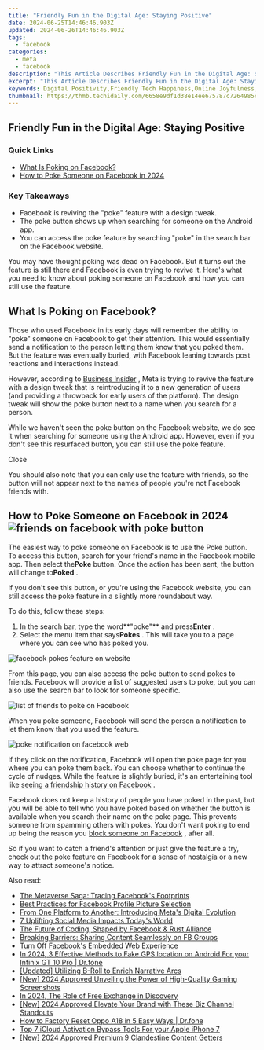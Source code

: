 ```yaml
---
title: "Friendly Fun in the Digital Age: Staying Positive"
date: 2024-06-25T14:46:46.903Z
updated: 2024-06-26T14:46:46.903Z
tags:
  - facebook
categories:
  - meta
  - facebook
description: "This Article Describes Friendly Fun in the Digital Age: Staying Positive"
excerpt: "This Article Describes Friendly Fun in the Digital Age: Staying Positive"
keywords: Digital Positivity,Friendly Tech Happiness,Online Joyfulness,Positive Internet,Fun Digital World,Happy Digital Life,Lively Web Space
thumbnail: https://thmb.techidaily.com/6658e9df1d38e14ee675787c7264985ccf523b4b4cb415efb9479f5287d0efcf.jpg
---
```


## Friendly Fun in the Digital Age: Staying Positive

### Quick Links

* [What Is Poking on Facebook?](#what-is-poking-on-facebook)
* [How to Poke Someone on Facebook in 2024](#how-to-poke-someone-on-facebook-in-2024)

### Key Takeaways

* Facebook is reviving the "poke" feature with a design tweak.
* The poke button shows up when searching for someone on the Android app.
* You can access the poke feature by searching "poke" in the search bar on the Facebook website.

 You may have thought poking was dead on Facebook. But it turns out the feature is still there and Facebook is even trying to revive it. Here's what you need to know about poking someone on Facebook and how you can still use the feature.

## What Is Poking on Facebook?

 Those who used Facebook in its early days will remember the ability to "poke" someone on Facebook to get their attention. This would essentially send a notification to the person letting them know that you poked them. But the feature was eventually buried, with Facebook leaning towards post reactions and interactions instead.

 However, according to [Business Insider](https://www.businessinsider.com/facebook-poke-feature-gen-z-2024-3) , Meta is trying to revive the feature with a design tweak that is reintroducing it to a new generation of users (and providing a throwback for early users of the platform). The design tweak will show the poke button next to a name when you search for a person.

 While we haven't seen the poke button on the Facebook website, we do see it when searching for someone using the Android app. However, even if you don't see this resurfaced button, you can still use the poke feature.

Close

 You should also note that you can only use the feature with friends, so the button will not appear next to the names of people you're not Facebook friends with.

## How to Poke Someone on Facebook in 2024 ![friends on facebook with poke button](https://static1.makeuseofimages.com/wordpress/wp-content/uploads/2024/04/friends-on-facebook-with-poke-button.jpg)

 The easiest way to poke someone on Facebook is to use the Poke button. To access this button, search for your friend's name in the Facebook mobile app. Then select the**Poke** button. Once the action has been sent, the button will change to**Poked** .

 If you don't see this button, or you're using the Facebook website, you can still access the poke feature in a slightly more roundabout way.

To do this, follow these steps:

1. In the search bar, type the word**"poke"** and press**Enter** .
2. Select the menu item that says**Pokes** . This will take you to a page where you can see who has poked you.

![facebook pokes feature on website](https://static1.makeuseofimages.com/wordpress/wp-content/uploads/2024/04/facebook-pokes-feature.png)

 From this page, you can also access the poke button to send pokes to friends. Facebook will provide a list of suggested users to poke, but you can also use the search bar to look for someone specific.

![list of friends to poke on Facebook](https://static1.makeuseofimages.com/wordpress/wp-content/uploads/2024/04/list-of-friends-to-poke-on-facebook.png)

 When you poke someone, Facebook will send the person a notification to let them know that you used the feature.

![poke notification on facebook web](https://static1.makeuseofimages.com/wordpress/wp-content/uploads/2024/04/poke-notification-on-facebook-web.png)

 If they click on the notification, Facebook will open the poke page for you where you can poke them back. You can choose whether to continue the cycle of nudges. While the feature is slightly buried, it's an entertaining tool like [seeing a friendship history on Facebook](https://www.makeuseof.com/tag/see-relationship-history-two-people-facebook/) .

 Facebook does not keep a history of people you have poked in the past, but you will be able to tell who you have poked based on whether the button is available when you search their name on the poke page. This prevents someone from spamming others with pokes. You don't want poking to end up being the reason you [block someone on Facebook](https://www.makeuseof.com/how-to-block-facebook/) , after all.

 So if you want to catch a friend's attention or just give the feature a try, check out the poke feature on Facebook for a sense of nostalgia or a new way to attract someone's notice.


<ins class="adsbygoogle"
     style="display:block"
     data-ad-format="autorelaxed"
     data-ad-client="ca-pub-7571918770474297"
     data-ad-slot="1223367746"></ins>



<ins class="adsbygoogle"
     style="display:block"
     data-ad-client="ca-pub-7571918770474297"
     data-ad-slot="8358498916"
     data-ad-format="auto"
     data-full-width-responsive="true"></ins>

<span class="atpl-alsoreadstyle">Also read:</span>
<div><ul>
<li><a href="https://facebook.techidaily.com/the-metaverse-saga-tracing-facebooks-footprints/"><u>The Metaverse Saga: Tracing Facebook's Footprints</u></a></li>
<li><a href="https://facebook.techidaily.com/best-practices-for-facebook-profile-picture-selection/"><u>Best Practices for Facebook Profile Picture Selection</u></a></li>
<li><a href="https://facebook.techidaily.com/from-one-platform-to-another-introducing-metas-digital-evolution/"><u>From One Platform to Another: Introducing Meta's Digital Evolution</u></a></li>
<li><a href="https://facebook.techidaily.com/7-uplifting-social-media-impacts-todays-world/"><u>7 Uplifting Social Media Impacts Today's World</u></a></li>
<li><a href="https://facebook.techidaily.com/the-future-of-coding-shaped-by-facebook-and-rust-alliance/"><u>The Future of Coding, Shaped by Facebook & Rust Alliance</u></a></li>
<li><a href="https://facebook.techidaily.com/breaking-barriers-sharing-content-seamlessly-on-fb-groups/"><u>Breaking Barriers: Sharing Content Seamlessly on FB Groups</u></a></li>
<li><a href="https://facebook.techidaily.com/turn-off-facebooks-embedded-web-experience/"><u>Turn Off Facebook's Embedded Web Experience</u></a></li>
<li><a href="https://android-location.techidaily.com/in-2024-3-effective-methods-to-fake-gps-location-on-android-for-your-infinix-gt-10-pro-drfone-by-drfone-virtual/"><u>In 2024, 3 Effective Methods to Fake GPS location on Android For your Infinix GT 10 Pro | Dr.fone</u></a></li>
<li><a href="https://some-guidance.techidaily.com/updated-utilizing-b-roll-to-enrich-narrative-arcs/"><u>[Updated] Utilizing B-Roll to Enrich Narrative Arcs</u></a></li>
<li><a href="https://remote-screen-capture.techidaily.com/new-2024-approved-unveiling-the-power-of-high-quality-gaming-screenshots/"><u>[New] 2024 Approved  Unveiling the Power of High-Quality Gaming Screenshots</u></a></li>
<li><a href="https://facebook-clips.techidaily.com/in-2024-the-role-of-free-exchange-in-discovery/"><u>In 2024, The Role of Free Exchange in Discovery</u></a></li>
<li><a href="https://youtube-data.techidaily.com/024-approved-elevate-your-brand-with-these-biz-channel-standouts/"><u>[New] 2024 Approved  Elevate Your Brand with These Biz Channel Standouts</u></a></li>
<li><a href="https://techidaily.com/how-to-factory-reset-oppo-a18-in-5-easy-ways-drfone-by-drfone-reset-android-reset-android/"><u>How to Factory Reset Oppo A18 in 5 Easy Ways | Dr.fone</u></a></li>
<li><a href="https://activate-lock.techidaily.com/top-7-icloud-activation-bypass-tools-for-your-apple-iphone-7-by-drfone-ios/"><u>Top 7 iCloud Activation Bypass Tools For your Apple iPhone 7</u></a></li>
<li><a href="https://facebook-clips.techidaily.com/new-2024-approved-premium-9-clandestine-content-getters/"><u>[New] 2024 Approved  Premium 9 Clandestine Content Getters</u></a></li>
</ul></div>
